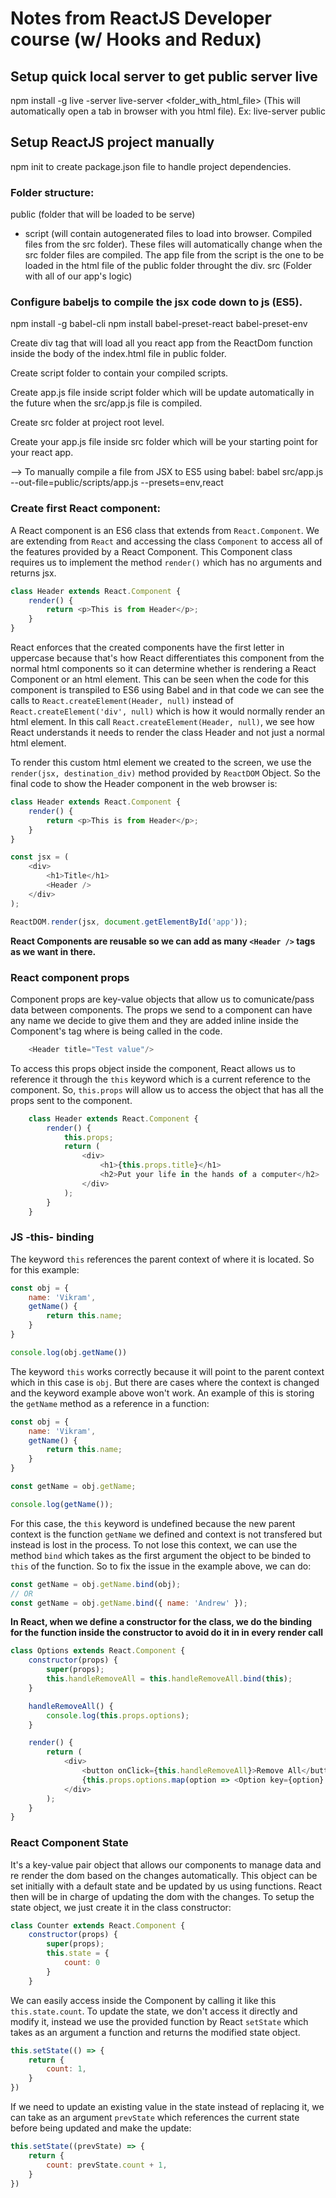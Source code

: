 # Notes from ReactJS Developer course (w/ Hooks and Redux)
## Setup quick local server to get public server live
npm install -g live -server
live-server <folder_with_html_file> (This will automatically open a tab in browser with you html file).
Ex: live-server public

## Setup ReactJS project manually
npm init to create package.json file to handle project dependencies.
### Folder structure:
public (folder that will be loaded to be serve)
 - script (will contain autogenerated files to load into browser. Compiled files from the src folder). These files
 will automatically change when the src folder files are compiled. The app file from the script is the one to be loaded
 in the html file of the public folder throught the div.
src (Folder with all of our app's logic)

### Configure babeljs to compile the jsx code down to js (ES5).
npm install -g babel-cli
npm install babel-preset-react babel-preset-env

Create div tag that will load all you react app from the ReactDom function inside the body of the index.html
file in public folder.

Create script folder to contain your compiled scripts.

Create app.js file inside script folder which will be update automatically in the future when the src/app.js
file is compiled.

Create src folder at project root level.

Create your app.js file inside src folder which will be your starting point for your react app.

--> To manually compile a file from JSX to ES5 using babel: babel src/app.js --out-file=public/scripts/app.js --presets=env,react

### Create first React component:
A React component is an ES6 class that extends from `React.Component`. We are extending from `React` and accessing the class `Component` to access all
of the features provided by a React Component. This Component class requires us to implement the method `render()` which has no arguments and returns jsx.
``` JavaScript
class Header extends React.Component {
    render() {
        return <p>This is from Header</p>;
    }
}
```
React enforces that the created components have the first letter in uppercase because that's how React differentiates this component from the normal
html components so it can determine whether is rendering a React Component or an html element. This can be seen when the code for this component is
transpiled to ES6 using Babel and in that code we can see the calls to `React.createElement(Header, null)` instead of `React.createElement('div', null)`
which is how it would normally render an html element.
In this call `React.createElement(Header, null)`, we see how React understands it needs to render the class Header and not just a normal html element.


To render this custom html element we created to the screen, we use the `render(jsx, destination_div)` method provided by `ReactDOM` Object. So the 
final code to show the Header component in the web browser is:
``` JavaScript
class Header extends React.Component {
    render() {
        return <p>This is from Header</p>;
    }
}

const jsx = (
    <div>
        <h1>Title</h1>
        <Header />
    </div>
);

ReactDOM.render(jsx, document.getElementById('app'));
```
**React Components are reusable so we can add as many `<Header />` tags as we want in there.**

### React component props
Component props are key-value objects that allow us to comunicate/pass data between components. The props we send to a component can have
any name we decide to give them and they are added inline inside the Component's tag where is being called in the code.
``` JavaScript
    <Header title="Test value"/>
```
To access this props object inside the component, React allows us to reference it through the `this` keyword which is a current reference
to the component. So, `this.props` will allow us to access the object that has all the props sent to the component.
``` JavaScript
    class Header extends React.Component {
        render() {
            this.props;
            return (
                <div>
                    <h1>{this.props.title}</h1>
                    <h2>Put your life in the hands of a computer</h2>
                </div>
            );
        }
    }
```

### JS -this- binding
The keyword `this` references the parent context of where it is located. So for this example:
``` JavaScript
const obj = {
    name: 'Vikram',
    getName() {
        return this.name;
    }
}

console.log(obj.getName())
```
The keyword `this` works correctly because it will point to the parent context which in this case is `obj`. But there are cases where the
context is changed and the keyword example above won't work. An example of this is storing the `getName` method as a reference in a function:
```JavaScript
const obj = {
    name: 'Vikram',
    getName() {
        return this.name;
    }
}

const getName = obj.getName;

console.log(getName());
```
For this case, the `this` keyword is undefined because the new parent context is the function `getName` we defined and context is not transfered but
instead is lost in the process.
To not lose this context, we can use the method `bind` which takes as the first argument the object to be binded to `this` of the function.
So to fix the issue in the example above, we can do:
```JavaScript
const getName = obj.getName.bind(obj);
// OR
const getName = obj.getName.bind({ name: 'Andrew' });
```

**In React, when we define a constructor for the class, we do the binding for the function inside the constructor to avoid do it in in every render call**
```JavaScript
class Options extends React.Component {
    constructor(props) {
        super(props);
        this.handleRemoveAll = this.handleRemoveAll.bind(this);
    }

    handleRemoveAll() {
        console.log(this.props.options);
    }

    render() {
        return (
            <div>
                <button onClick={this.handleRemoveAll}>Remove All</button>
                {this.props.options.map(option => <Option key={option} option={option} />)}
            </div>
        );
    }
}
```

### React Component State
It's a key-value pair object that allows our components to manage data and re render the dom based on the changes automatically.
This object can be set initially with a default state and be updated by us using functions. React then will be in charge of
updating the dom with the changes.
To setup the state object, we just create it in the class constructor:
```JavaScript
class Counter extends React.Component {
    constructor(props) {
        super(props);
        this.state = {
            count: 0
        }
    }
```
We can easily access inside the Component by calling it like this `this.state.count`.
To update the state, we don't access it directly and modify it, instead we use the provided function by React `setState` which
takes as an argument a function and returns the modified state object.
```JavaScript
this.setState(() => {
    return {
        count: 1,
    }
})
```
If we need to update an existing value in the state instead of replacing it, we can take as an argument `prevState` which references
the current state before being updated and make the update:
```JavaScript
this.setState((prevState) => {
    return {
        count: prevState.count + 1,
    }
})
```